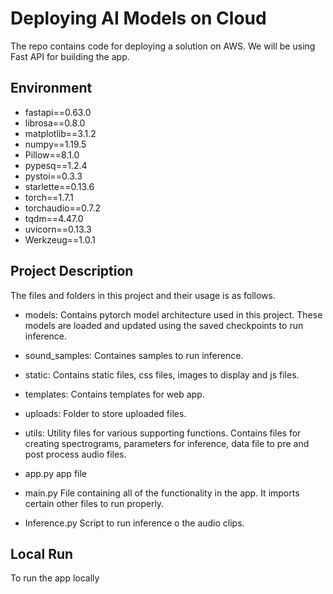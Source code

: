 # Deploying AI Models on Cloud

The repo contains code for deploying a solution on AWS. We will be using Fast API for building the app.

## Environment
* fastapi==0.63.0
* librosa==0.8.0
* matplotlib==3.1.2
* numpy==1.19.5
* Pillow==8.1.0
* pypesq==1.2.4
* pystoi==0.3.3
* starlette==0.13.6
* torch==1.7.1
* torchaudio==0.7.2
* tqdm==4.47.0
* uvicorn==0.13.3
* Werkzeug==1.0.1

## Project Description

The files and folders in this project and their usage is as follows.

* models:
Contains pytorch model architecture used in this project. These models are loaded and updated using the saved checkpoints to run inference.

* sound_samples:
Containes samples to run inference.

* static:
Contains static files, css files, images to display and js files.

* templates:
Contains templates for web app.

* uploads:
Folder to store uploaded files.

* utils:
Utility files for various supporting functions. Contains files for creating spectrograms, parameters for inference, data file to pre and post process audio files.

* app.py
app file

* main.py
File containing all of the functionality in the app. It imports certain other files to run properly.

* Inference.py
Script to run inference o the audio clips.

## Local Run
To run the app locally

